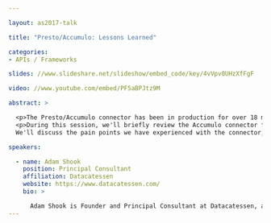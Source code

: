 ```yaml
---

layout: as2017-talk

title: "Presto/Accumulo: Lessons Learned"

categories:
- APIs / Frameworks

slides: //www.slideshare.net/slideshow/embed_code/key/4vVpv0UHzXfFgF

video: //www.youtube.com/embed/PF5aBPJtz9M

abstract: >

  <p>The Presto/Accumulo connector has been in production for over 18 months. It's been successful overall, but we have had some pain points along the way with some tech debt as well as design decisions.</p>
  <p>During this session, we'll briefly review the Accumulo connector for Presto as well as the use case that drove the initial implementation.
  We'll discuss the pain points we have experienced with the connector, and the latest features and changes to the connector to improve query performance, ingestion, and ease of use.</p>

speakers:

  - name: Adam Shook
    position: Principal Consultant
    affiliation: Datacatessen
    website: https://www.datacatessen.com/
    bio: >

      Adam Shook is Founder and Principal Consultant at Datacatessen, a boutique big data solutions company specializing in data architecture and engineering. Shook graduated with a B.S. in Computer Science from the University of Maryland Baltimore County (UMBC) and took a job building a new high-performance graphics engine for a game studio. Looking for new challenges, he enrolled in the Computer Science graduate program at UMBC focusing on distributed computing technologies.  Shook has worked on developing a wide variety of data applications and analytics deployed on large-scale production data platforms in both the commercial and government spaces.  He is involved in developing and instructing graduate and undergraduate courses at UMBC, preparing young minds to work with big data.  He spends what little free time he has playing video games and homebrewing.
---
```

